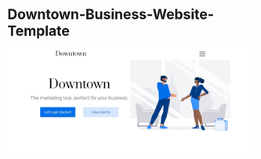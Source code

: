 # Downtown-Business-Website-Template
<img src="https://github.com/etendra2501/Downtown-Business-Website-Template/blob/main/media/corporate-images/Front%20DT.JPG">
